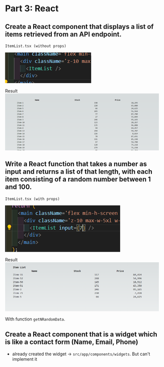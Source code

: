 # Part 3: React

## Create a React component that displays a list of items retrieved from an API endpoint.

```
ItemList.tsx (without props)
```

![Alt text](image-1.png)

Result
![Alt text](image.png)

## Write a React function that takes a number as input and returns a list of that length, with each item consisting of a random number between 1 and 100.

```
ItemList.tsx (with props)
```

![Alt text](image-2.png)

Result
![Alt text](image-3.png)

With function `getNRandomData`.

## Create a React component that is a widget which is like a contact form (Name, Email, Phone)

- already created the widget -> `src/app/components/widgets`. But can't implement it
